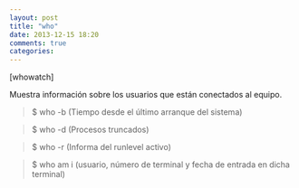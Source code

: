 ```yaml
---
layout: post
title: "who"
date: 2013-12-15 18:20
comments: true
categories: 
---
```

[whowatch]

Muestra información sobre los usuarios que están conectados al equipo.

>$ who -b (Tiempo desde el último arranque del sistema)

>$ who -d (Procesos truncados)

>$ who -r (Informa del runlevel activo)

>$ who am i (usuario, número de terminal y fecha de entrada en dicha terminal)

